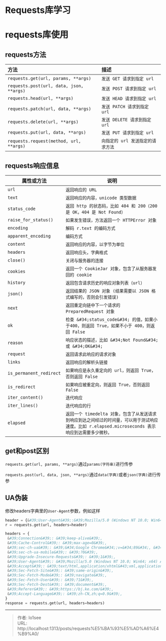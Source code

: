 # Requests库学习




# requests库使用

## requests方法

| 方法                                     | 描述                              |
| :--------------------------------------- | :-------------------------------- |
| `requests.get(url, params, **args)`      | `发送 GET 请求到指定 url`         |
| `requests.post(url, data, json, **args)` | `发送 POST 请求到指定 url`        |
| `requests.head(url, **args)`             | `发送 HEAD 请求到指定 url`        |
| `requests.patch(url, data, **args)`      | `发送 PATCH 请求到指定 url`       |
| `requests.delete(url, **args)`           | `发送 DELETE 请求到指定 url`      |
| `requests.put(url, data, **args)`        | `发送 PUT 请求到指定 url`         |
| `requests.request(method, url, **args)`  | `向指定的 url 发送指定的请求方法` |



## requests响应信息

| 属性或方法              | 说明                                                         |
| ----------------------- | ------------------------------------------------------------ |
| `url`                   | `返回响应的 URL`                                             |
| `text`                  | `返回响应的内容，unicode 类型数据`                           |
| `status_code`           | `返回 http 的状态码，比如 404 和 200（200 是 OK，404 是 Not Found）` |
| `raise_for_status()`    | `如果发生错误，方法返回一个 HTTPError 对象`                  |
| `encoding`              | `解码 r.text 的编码方式`                                     |
| `apparent_encoding`     | `编码方式`                                                   |
| `content`               | `返回响应的内容，以字节为单位`                               |
| `headers`               | `返回响应头，字典格式`                                       |
| `close()`               | `关闭与服务器的连接`                                         |
| `cookies`               | `返回一个 CookieJar 对象，包含了从服务器发回的 cookie`       |
| `history`               | `返回包含请求历史的响应对象列表（url）`                      |
| `json()`                | `返回结果的 JSON 对象 (结果需要以 JSON 格式编写的，否则会引发错误)` |
| `next`                  | `返回重定向链中下一个请求的 PreparedRequest 对象`            |
| `ok`                    | `检查 &#34;status_code&#34; 的值，如果小于400，则返回 True，如果不小于 400，则返回 False` |
| `reason`                | `响应状态的描述，比如 &#34;Not Found&#34; 或 &#34;OK&#34;`                   |
| `request`               | `返回请求此响应的请求对象`                                   |
| `links`                 | `返回响应的解析头链接`                                       |
| `is_permanent_redirect` | `如果响应是永久重定向的 url，则返回 True，否则返回 False`    |
| `is_redirect`           | `如果响应被重定向，则返回 True，否则返回 False`              |
| `iter_content()`        | `迭代响应`                                                   |
| `iter_lines()`          | `迭代响应的行`                                               |
| `elapsed`               | `返回一个 timedelta 对象，包含了从发送请求到响应到达之间经过的时间量，可以用于测试响应速度。比如 r.elapsed.microseconds 表示响应到达需要多少微秒。` |

## get和post区别

`requests.get(url, params, **args)`通过`params(字符串)`进行传参

`requests.post(url, data, json, **args)`通过`data(字典)`或者`json(字典)`进行传参

## UA伪装

修改headers字典里的`User-Agent`参数，例如这样

```python
header = {&#39;User-Agent&#39;:&#39;Mozilla/5.0 (Windows NT 10.0; Win64; x64) AppleWebKit/537.36 (KHTML like Gecko) Chrome/46.0.2486.0 Safari/537.36 Edge/13.10586&#39;}
r = requests.get(url, headers=header)
```

```python
headers = {
 &#39;Connection&#39;: &#39;keep-alive&#39;,
 &#39;Cache-Control&#39;: &#39;max-age=0&#39;,
 &#39;sec-ch-ua&#39;: &#39;&#34;Google Chrome&#34;;v=&#34;89&#34;, &#34;Chromium&#34;;v=&#34;89&#34;, &#34;;Not A Brand&#34;;v=&#34;99&#34;&#39;,
 &#39;sec-ch-ua-mobile&#39;: &#39;?0&#39;,
 &#39;Upgrade-Insecure-Requests&#39;: &#39;1&#39;,
 &#39;User-Agent&#39;: &#39;Mozilla/5.0 (Windows NT 10.0; Win64; x64) AppleWebKit/537.36 (KHTML, like Gecko) Chrome/89.0.4389.114 Safari/537.36&#39;,
 &#39;Accept&#39;: &#39;text/html,application/xhtml&#43;xml,application/xml;q=0.9,image/avif,image/webp,image/apng,*/*;q=0.8,application/signed-exchange;v=b3;q=0.9&#39;,
 &#39;Sec-Fetch-Site&#39;: &#39;same-origin&#39;,
 &#39;Sec-Fetch-Mode&#39;: &#39;navigate&#39;,
 &#39;Sec-Fetch-User&#39;: &#39;?1&#39;,
 &#39;Sec-Fetch-Dest&#39;: &#39;document&#39;,
 &#39;Referer&#39;: &#39;https://bj.ke.com/&#39;,
 &#39;Accept-Language&#39;: &#39;zh-CN,zh;q=0.9&#39;,
}
response = requests.get(url, headers=headers)
```



---

> 作者: lo1see  
> URL: http://localhost:1313/posts/requests%E5%BA%93%E5%AD%A6%E4%B9%A0/  

